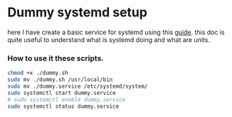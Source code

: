 # Dummy systemd setup

here I have create a basic service for systemd using this <a href="https://documentation.suse.com/smart/systems-management/html/systemd-setting-up-service/index.html">guide</a>. this doc is quite useful to understand what is systemd doing and what are units.

### How to use it these scripts.

```bash
chmod +x ./dummy.sh
sudo mv ./dummy.sh /usr/local/bin
sudo mv ./dummy.service /etc/systemd/system/
sudo systemctl start dummy.service
# sudo systemctl enable dummy.service
sudo systemctl status dummy.service
```
